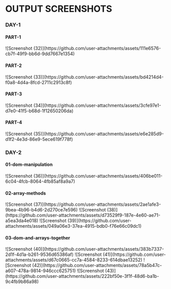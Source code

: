 <h1>OUTPUT SCREENSHOTS</h1>
<h3>DAY-1</h3>
<h4>PART-1</h4>
![Screenshot (32)](https://github.com/user-attachments/assets/111e6576-cb7f-49f9-bb6d-9dd7667e1354)
<h4>PART-2</h4>
![Screenshot (33)](https://github.com/user-attachments/assets/bd4214d4-f0a8-4d4a-8fcd-2711c2913c8f)
<h4>PART-3</h4>
![Screenshot (34)](https://github.com/user-attachments/assets/3cfe97e1-d7e0-41f5-b68d-1f12650206da)
<h4>PART-4</h4>
![Screenshot (35)](https://github.com/user-attachments/assets/e6e285d9-d1f2-4e3d-86e9-5ece619f778f)

<h3>DAY-2</h3>
<h4>01-dom-manipulation</h4>
![Screenshot (36)](https://github.com/user-attachments/assets/406be011-6c04-4fcb-8064-4fb85af8a9a7)

<h4>02-array-methods</h4>
![Screenshot (37)](https://github.com/user-attachments/assets/2ae1afe3-9bea-4b96-b4d6-2d270ce7e596)
![Screenshot (38)](https://github.com/user-attachments/assets/d73529f9-187e-4e60-ae71-a5ea3da4e018)
![Screenshot (39)](https://github.com/user-attachments/assets/049a06e3-37ea-4915-bdb0-f76e66c09dc1)


<h4>03-dom-and-arrays-together</h4>
![Screenshot (40)](https://github.com/user-attachments/assets/383b7337-2d1f-4d1a-b261-9536d65386af)
![Screenshot (41)](https://github.com/user-attachments/assets/d67c0665-cc7a-4584-8233-614dbae13252)
![Screenshot (42)](https://github.com/user-attachments/assets/78a5b47c-a607-478a-9814-946ccc625751)
![Screenshot (43)](https://github.com/user-attachments/assets/222bf50e-3f1f-48d6-ba1b-9c4fb9b86a98)


